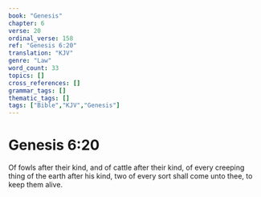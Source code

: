 ```yaml
---
book: "Genesis"
chapter: 6
verse: 20
ordinal_verse: 158
ref: "Genesis 6:20"
translation: "KJV"
genre: "Law"
word_count: 33
topics: []
cross_references: []
grammar_tags: []
thematic_tags: []
tags: ["Bible","KJV","Genesis"]
---
```


# Genesis 6:20

Of fowls after their kind, and of cattle after their kind, of every creeping thing of the earth after his kind, two of every sort shall come unto thee, to keep them alive.
